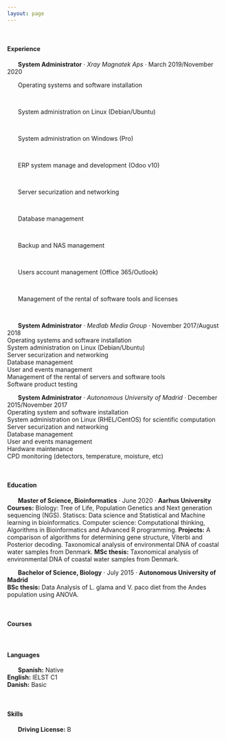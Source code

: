 ```yaml
---
layout: page
---
```

<style>
p {
  text-indent: 25px;
}
</style>

<p>&nbsp;</p>

<h4>Experience</h4>

**System Administrator** · _Xray Magnatek Aps_ · March 2019/November 2020<br>
<p>Operating systems and software installation</p><br>
<p>System administration on Linux (Debian/Ubuntu)</p><br>
<p>System administration on Windows (Pro)</p><br>
<p>ERP system manage and development (Odoo v10)</p><br>
<p>Server securization and networking</p><br>
<p>Database management</p><br>
<p>Backup and NAS management</p><br>
<p>Users account management (Office 365/Outlook)</p><br>
<p>Management of the rental of software tools and licenses</p><br>

**System Administrator** · _Medlab Media Group_ · November 2017/August 2018<br>
    Operating systems and software installation<br>
    System administration on Linux (Debian/Ubuntu)<br>
    Server securization and networking<br>
    Database management<br>
    User and events management<br>
    Management of the rental of servers and software tools<br>
    Software product testing<br>

**System Administrator** · _Autonomous University of Madrid_ · December 2015/November 2017<br>
    Operating system and software installation<br>
    System administration on Linux (RHEL/CentOS) for scientific computation<br>
    Server securization and networking<br>
    Database management<br>
    User and events management<br>
    Hardware maintenance<br>
    CPD monitoring (detectors, temperature, moisture, etc)<br>

<p>&nbsp;</p>

<h4>Education</h4>

**Master of Science, Bioinformatics** · June 2020 · **Aarhus University**<br>
    **Courses:**
	    Biology: Tree of Life, Population Genetics and Next generation sequencing (NGS).
	    Statiscs: Data science and Statistical and Machine learning in bioinformatics.
	    Computer science: Computational thinking, Algorithms in Bioinformatics and Advanced R programming.
    **Projects:**
	    A comparison of algorithms for determining gene structure, Viterbi and Posterior decoding.
	    Taxonomical analysis of environmental DNA of coastal water samples from Denmark.
    **MSc thesis:**
	    Taxonomical analysis of environmental DNA of coastal water samples from Denmark.

**Bachelor of Science, Biology** · July 2015 · **Autonomous University of Madrid**<br>
    **BSc thesis:**
	    Data Analysis of L. glama and V. paco diet from the Andes population using ANOVA.

<p>&nbsp;</p>

<h4>Courses</h4>

<p>&nbsp;</p>

<h4>Languages</h4>

**Spanish:** Native<br>
**English:** IELST C1<br>
**Danish:** Basic<br>

<p>&nbsp;</p>

<h4>Skills</h4>

**Driving License:** B
